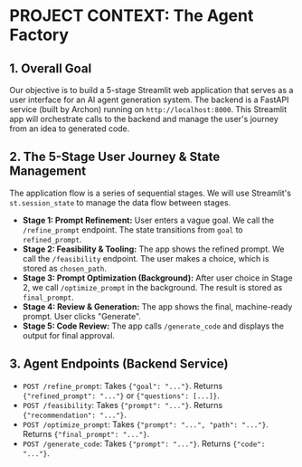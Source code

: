 # PROJECT CONTEXT: The Agent Factory

## 1. Overall Goal
Our objective is to build a 5-stage Streamlit web application that serves as a user interface for an AI agent generation system. The backend is a FastAPI service (built by Archon) running on `http://localhost:8000`. This Streamlit app will orchestrate calls to the backend and manage the user's journey from an idea to generated code.

## 2. The 5-Stage User Journey & State Management
The application flow is a series of sequential stages. We will use Streamlit's `st.session_state` to manage the data flow between stages.

- **Stage 1: Prompt Refinement:** User enters a vague goal. We call the `/refine_prompt` endpoint. The state transitions from `goal` to `refined_prompt`.
- **Stage 2: Feasibility & Tooling:** The app shows the refined prompt. We call the `/feasibility` endpoint. The user makes a choice, which is stored as `chosen_path`.
- **Stage 3: Prompt Optimization (Background):** After user choice in Stage 2, we call `/optimize_prompt` in the background. The result is stored as `final_prompt`.
- **Stage 4: Review & Generation:** The app shows the final, machine-ready prompt. User clicks "Generate".
- **Stage 5: Code Review:** The app calls `/generate_code` and displays the output for final approval.

## 3. Agent Endpoints (Backend Service)
- `POST /refine_prompt`: Takes `{"goal": "..."}`. Returns `{"refined_prompt": "..."}` or `{"questions": [...]}`.
- `POST /feasibility`: Takes `{"prompt": "..."}`. Returns `{"recommendation": "..."}`.
- `POST /optimize_prompt`: Takes `{"prompt": "...", "path": "..."}`. Returns `{"final_prompt": "..."}`.
- `POST /generate_code`: Takes `{"prompt": "..."}`. Returns `{"code": "..."}`.
